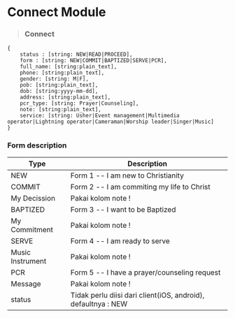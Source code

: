 # Connect Module

> ### **Connect**
```
{
	status : [string: NEW|READ|PROCEED],
	form : [string: NEW|COMMIT|BAPTIZED|SERVE|PCR],
    full_name: [string:plain_text],
    phone: [string:plain_text],
	gender: [string: M|F],
	pob: [string:plain_text],
	dob: [string:yyyy-mm-dd],
	address: [string:plain_text],
	pcr_type: [string: Prayer|Counseling],
	note: [string:plain_text],
	service: [string: Usher|Event management|Multimedia operator|Lightning operator|Cameraman|Worship leader|Singer|Music]
}
```

### **Form description**

| Type | Description|
|-------------------|------------------------------------------|
|NEW				|Form 1 -- I am new to Christianity|
|COMMIT				|Form 2 -- I am commiting my life to Christ|
|My Decission		|Pakai kolom note !|
|BAPTIZED			|Form 3 -- I want to be Baptized|
|My Commitment		|Pakai kolom note !|
|SERVE				|Form 4 -- I am ready to serve|
|Music Instrument 	|Pakai kolom note !|
|PCR				|Form 5 -- I have a prayer/counseling request|
|Message 			|Pakai kolom note !|
|status 			|Tidak perlu diisi dari client(iOS, android), defaultnya : NEW

